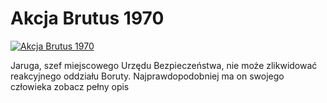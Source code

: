 Akcja Brutus 1970 
=============
[![Akcja Brutus 1970 ](http://vidos.pl/images/player.gif)](http://vidos.pl/akcja-brutus-1970)

 Jaruga, szef miejscowego Urzędu Bezpieczeństwa, nie może zlikwidować reakcyjnego oddziału Boruty. Najprawdopodobniej ma on swojego człowieka zobacz pełny opis
